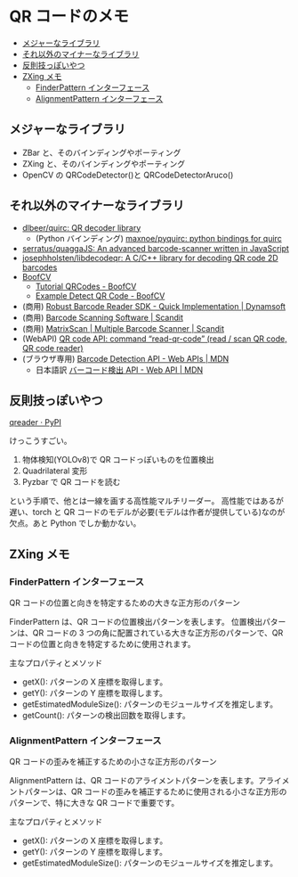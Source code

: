 # QR コードのメモ

- [メジャーなライブラリ](#メジャーなライブラリ)
- [それ以外のマイナーなライブラリ](#それ以外のマイナーなライブラリ)
- [反則技っぽいやつ](#反則技っぽいやつ)
- [ZXing メモ](#zxing-メモ)
  - [FinderPattern インターフェース](#finderpattern-インターフェース)
  - [AlignmentPattern インターフェース](#alignmentpattern-インターフェース)

## メジャーなライブラリ

- ZBar と、そのバインディングやポーティング
- ZXing と、そのバインディングやポーティング
- OpenCV の QRCodeDetector()と QRCodeDetectorAruco()

## それ以外のマイナーなライブラリ

- [dlbeer/quirc: QR decoder library](https://github.com/dlbeer/quirc)
  - (Python バインディング) [maxnoe/pyquirc: python bindings for quirc](https://github.com/maxnoe/pyquirc)
- [serratus/quaggaJS: An advanced barcode-scanner written in JavaScript](https://github.com/serratus/quaggaJS)
- [josephholsten/libdecodeqr: A C/C++ library for decoding QR code 2D barcodes](https://github.com/josephholsten/libdecodeqr/tree/master)
- [BoofCV](https://boofcv.org/index.php?title=Main_Page)
  - [Tutorial QRCodes - BoofCV](https://boofcv.org/index.php?title=Tutorial_QRCodes)
  - [Example Detect QR Code - BoofCV](https://boofcv.org/index.php?title=Example_Detect_QR_Code)
- (商用) [Robust Barcode Reader SDK - Quick Implementation | Dynamsoft](https://www.dynamsoft.com/barcode-reader/overview/)
- (商用) [Barcode Scanning Software | Scandit](https://www.scandit.com/products/barcode-scanning/)
- (商用) [MatrixScan | Multiple Barcode Scanner | Scandit](https://www.scandit.com/products/matrixscan/)
- (WebAPI) [QR code API: command “read-qr-code” (read / scan QR code, QR code reader)](https://goqr.me/api/doc/read-qr-code/)
- (ブラウザ専用) [Barcode Detection API - Web APIs | MDN](https://developer.mozilla.org/en-US/docs/Web/API/Barcode_Detection_API)
  - 日本語訳 [バーコード検出 API - Web API | MDN](https://developer.mozilla.org/ja/docs/Web/API/Barcode_Detection_API)

## 反則技っぽいやつ

[qreader · PyPI](https://pypi.org/project/qreader/)

けっこうすごい。

1. 物体検知(YOLOv8)で QR コードっぽいものを位置検出
2. Quadrilateral 変形
3. Pyzbar で QR コードを読む

という手順で、他とは一線を画する高性能マルチリーダー。
高性能ではあるが遅い、torch と QR コードのモデルが必要(モデルは作者が提供している)なのが欠点。あと Python でしか動かない。

## ZXing メモ

### FinderPattern インターフェース

QR コードの位置と向きを特定するための大きな正方形のパターン

FinderPattern は、QR コードの位置検出パターンを表します。
位置検出パターンは、QR コードの 3 つの角に配置されている大きな正方形のパターンで、QR コードの位置と向きを特定するために使用されます。

主なプロパティとメソッド

- getX(): パターンの X 座標を取得します。
- getY(): パターンの Y 座標を取得します。
- getEstimatedModuleSize(): パターンのモジュールサイズを推定します。
- getCount(): パターンの検出回数を取得します。

### AlignmentPattern インターフェース

QR コードの歪みを補正するための小さな正方形のパターン

AlignmentPattern は、QR コードのアライメントパターンを表します。アライメントパターンは、QR コードの歪みを補正するために使用される小さな正方形のパターンで、特に大きな QR コードで重要です。

主なプロパティとメソッド

- getX(): パターンの X 座標を取得します。
- getY(): パターンの Y 座標を取得します。
- getEstimatedModuleSize(): パターンのモジュールサイズを推定します。
